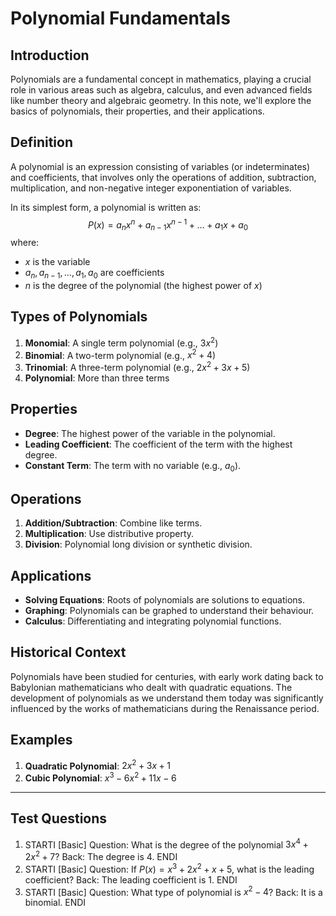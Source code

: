 # Polynomial Fundamentals

## Introduction
Polynomials are a fundamental concept in mathematics, playing a crucial role in various areas such as algebra, calculus, and even advanced fields like number theory and algebraic geometry. In this note, we'll explore the basics of polynomials, their properties, and their applications.

## Definition
A polynomial is an expression consisting of variables (or indeterminates) and coefficients, that involves only the operations of addition, subtraction, multiplication, and non-negative integer exponentiation of variables. 

In its simplest form, a polynomial is written as:
$$P(x) = a_nx^n + a_{n-1}x^{n-1} + \ldots + a_1x + a_0$$
where:
- $x$ is the variable
- $a_n, a_{n-1}, \ldots, a_1, a_0$ are coefficients
- $n$ is the degree of the polynomial (the highest power of $x$)

## Types of Polynomials
1. **Monomial**: A single term polynomial (e.g., $3x^2$)
2. **Binomial**: A two-term polynomial (e.g., $x^2 + 4$)
3. **Trinomial**: A three-term polynomial (e.g., $2x^2 + 3x + 5$)
4. **Polynomial**: More than three terms

## Properties
- **Degree**: The highest power of the variable in the polynomial.
- **Leading Coefficient**: The coefficient of the term with the highest degree.
- **Constant Term**: The term with no variable (e.g., $a_0$).

## Operations
1. **Addition/Subtraction**: Combine like terms.
2. **Multiplication**: Use distributive property.
3. **Division**: Polynomial long division or synthetic division.

## Applications
- **Solving Equations**: Roots of polynomials are solutions to equations.
- **Graphing**: Polynomials can be graphed to understand their behaviour.
- **Calculus**: Differentiating and integrating polynomial functions.

## Historical Context
Polynomials have been studied for centuries, with early work dating back to Babylonian mathematicians who dealt with quadratic equations. The development of polynomials as we understand them today was significantly influenced by the works of mathematicians during the Renaissance period.

## Examples
1. **Quadratic Polynomial**: $2x^2 + 3x + 1$
2. **Cubic Polynomial**: $x^3 - 6x^2 + 11x - 6$

---

## Test Questions
1. STARTI [Basic] Question: What is the degree of the polynomial $3x^4 + 2x^2 + 7$? Back: The degree is 4. ENDI
2. STARTI [Basic] Question: If $P(x) = x^3 + 2x^2 + x + 5$, what is the leading coefficient? Back: The leading coefficient is 1. ENDI
3. STARTI [Basic] Question: What type of polynomial is $x^2 - 4$? Back: It is a binomial. ENDI